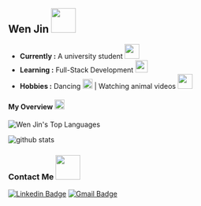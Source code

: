 ## Wen Jin <img src="https://media.giphy.com/media/VgCDAzcKvsR6OM0uWg/giphy.gif" width="50"> 

-  **Currently :** A university student <img src="https://media.giphy.com/media/g01P1Z9IjHtsf5TjQm/giphy.gif" width="30">
-  **Learning :** Full-Stack Development <img src="https://media.giphy.com/media/WFZvB7VIXBgiz3oDXE/giphy.gif" width="25">
-  **Hobbies :** Dancing <img src="https://media.giphy.com/media/JRsQiAN79bPWUv43Ko/giphy.gif" width="20"> | Watching animal videos <img src="https://media.giphy.com/media/H2fAFoVclDGt4rsskg/giphy.gif" width="30">

#### My Overview <img src="https://media.giphy.com/media/MIGbtLZoVjbl0bYbAd/giphy.gif" width="20"> 

![Wen Jin's Top Languages](https://github-readme-stats.vercel.app/api/top-langs/?username=Nijnxw&langs_count=10&theme=tokyonight&layout=compact)

![github stats](https://github-readme-stats.vercel.app/api?username=Nijnxw&show_icons=true&theme=tokyonight)

### Contact Me <img src="https://media.giphy.com/media/mGcNjsfWAjY5AEZNw6/giphy.gif" width="50">
[![Linkedin Badge](https://img.shields.io/badge/-Bu_Wen_Jin-blue?style=flat-square&logo=Linkedin&logoColor=white&link=https://www.linkedin.com/in/buwenjin//)](https://www.linkedin.com/in/buwenjin/) [![Gmail Badge](https://img.shields.io/badge/-buwenjin@gmail.com-c14438?style=flat-square&logo=Gmail&logoColor=white&link=mailto:buwenjin@gmail.com)](mailto:buwenjin@gmail.com)


<!--
**Nijnxw/Nijnxw** is a ✨ _special_ ✨ repository because its `README.md` (this file) appears on your GitHub profile.

Here are some ideas to get you started:

- 🔭 I’m currently working on ...
- 🌱 I’m currently learning ...
- 👯 I’m looking to collaborate on ...
- 🤔 I’m looking for help with ...
- 💬 Ask me about ...
- 📫 How to reach me: ...
- 😄 Pronouns: ...
- ⚡ Fun fact: ...
-->
